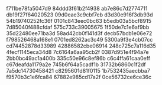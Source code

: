 f711be78fa5047d9
84ddd3f61b2f4938
ab7e86c7d2774711
db19f27f64020523
09d0eae3c9cbf7eb
d3d30e916f3db93d
54b19740252fc36f
0101c843eec0bc63
b5edb03a5bcf8915
7d85040f488cfdaf
575c733c39005675
1f50de7c1e6af9bb
35d22480ee71ba3d
58ad42cb0f141d3f
decb57bcb1e06e72
f798526468a168e1
0701ed8262ac3c49
5300a9f3e4cb07cc
cd74452878d33989
42886582cbe06914
248c725c7a116d35
4fecf1145eca34d8
7c6164a6aa95cb2f
0387d951e4f94a7e
2bb0bc49ac1a400b
335c50e96c8ef86b
c6c4ffa61caa0eff
c67deafda1179a2e
745b6f64a5cadf1b
31732b6860c1f2df
7a5dc14730458421
c8295601d81f0115
1b7532435aecbba7
f9570b3c1e6fca84
67882e985cd17a2f
0ce56732ce6ce36c
